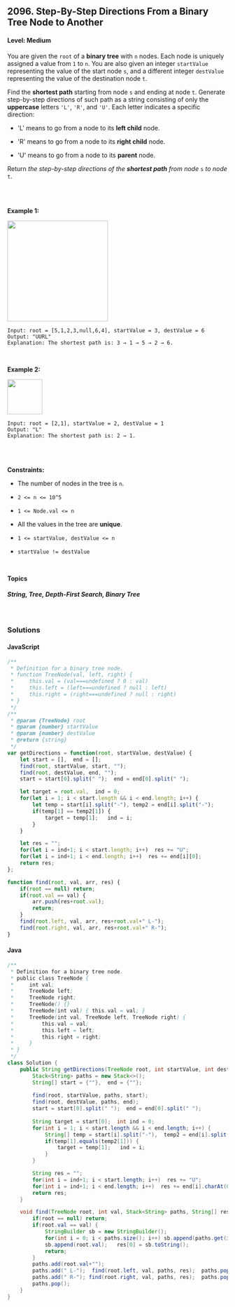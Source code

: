 ## 2096. Step-By-Step Directions From a Binary Tree Node to Another
#### Level: Medium


You are given the `root` of a **binary tree** with `n` nodes. Each node is uniquely assigned a value from `1` to `n`. You are also given an integer `startValue` representing the value of the start node `s`, and a different integer `destValue` representing the value of the destination node `t`.

Find the **shortest path** starting from node `s` and ending at node `t`. Generate step-by-step directions of such path as a string consisting of only the **uppercase** letters `'L'`, `'R'`, and `'U'`. Each letter indicates a specific direction:

- 'L' means to go from a node to its **left child** node.

- 'R' means to go from a node to its **right child** node.

- 'U' means to go from a node to its **parent** node.

Return *the step-by-step directions of the **shortest path** from node* `s` *to node* `t`.

<br><br>


**Example 1:** 

<img src="https://assets.leetcode.com/uploads/2021/11/15/eg1.png" width="230px"/>  <br>  

```
Input: root = [5,1,2,3,null,6,4], startValue = 3, destValue = 6
Output: "UURL"
Explanation: The shortest path is: 3 → 1 → 5 → 2 → 6.
```

<br> 


**Example 2:**

<img src="https://assets.leetcode.com/uploads/2021/11/15/eg2.png" width="80px"/>  <br>  

```
Input: root = [2,1], startValue = 2, destValue = 1
Output: "L"
Explanation: The shortest path is: 2 → 1.
```

<br>


<!-- **Example 3:**

<!-- <img src="https://assets.leetcode.com/uploads/2020/01/15/sample_3_1684.png" width="540px"/>  <br>   

```
Input, Output, Explanation
```

<br>  -->


<br>

**Constraints:**
- The number of nodes in the tree is `n`.

- `2 <= n <= 10^5`

- `1 <= Node.val <= n`

- All the values in the tree are **unique**.

- `1 <= startValue, destValue <= n`

- `startValue != destValue` 


<br>

**Topics** 

##### String, Tree, Depth-First Search, Binary Tree


<br>

### Solutions

#### JavaScript
```javascript
/**
 * Definition for a binary tree node.
 * function TreeNode(val, left, right) {
 *     this.val = (val===undefined ? 0 : val)
 *     this.left = (left===undefined ? null : left)
 *     this.right = (right===undefined ? null : right)
 * }
 */
/**
 * @param {TreeNode} root
 * @param {number} startValue
 * @param {number} destValue
 * @return {string}
 */
var getDirections = function(root, startValue, destValue) {
    let start = [],  end = [];
    find(root, startValue, start, "");
    find(root, destValue, end, "");
    start = start[0].split(" ");  end = end[0].split(" ");

    let target = root.val,  ind = 0;
    for(let i = 1; i < start.length && i < end.length; i++) {
        let temp = start[i].split("-"), temp2 = end[i].split("-");
        if(temp[1] == temp2[1]) {
            target = temp[1];   ind = i;
        }
    }

    let res = "";
    for(let i = ind+1; i < start.length; i++)  res += "U";
    for(let i = ind+1; i < end.length; i++)  res += end[i][0];
    return res;
};

function find(root, val, arr, res) {
    if(root == null) return;
    if(root.val == val) {
        arr.push(res+root.val);
        return;
    }
    find(root.left, val, arr, res+root.val+" L-");
    find(root.right, val, arr, res+root.val+" R-");
}
```

#### Java
```java
/**
 * Definition for a binary tree node.
 * public class TreeNode {
 *     int val;
 *     TreeNode left;
 *     TreeNode right;
 *     TreeNode() {}
 *     TreeNode(int val) { this.val = val; }
 *     TreeNode(int val, TreeNode left, TreeNode right) {
 *         this.val = val;
 *         this.left = left;
 *         this.right = right;
 *     }
 * }
 */
class Solution {
    public String getDirections(TreeNode root, int startValue, int destValue) {
        Stack<String> paths = new Stack<>();
        String[] start = {""},  end = {""};
        
        find(root, startValue, paths, start);
        find(root, destValue, paths, end);
        start = start[0].split(" ");  end = end[0].split(" ");
        
        String target = start[0];  int ind = 0;
        for(int i = 1; i < start.length && i < end.length; i++) {
            String[] temp = start[i].split("-"),  temp2 = end[i].split("-");
            if(temp[1].equals(temp2[1])) {
                target = temp[1];   ind = i;
            }
        }

        String res = "";
        for(int i = ind+1; i < start.length; i++)  res += "U";
        for(int i = ind+1; i < end.length; i++)  res += end[i].charAt(0);
        return res;
    }

    void find(TreeNode root, int val, Stack<String> paths, String[] res) {
        if(root == null) return;
        if(root.val == val) {
            StringBuilder sb = new StringBuilder();
            for(int i = 0; i < paths.size(); i++) sb.append(paths.get(i));
            sb.append(root.val);   res[0] = sb.toString();
            return;
        }
        paths.add(root.val+"");
        paths.add(" L-");  find(root.left, val, paths, res);  paths.pop();
        paths.add(" R-"); find(root.right, val, paths, res);  paths.pop();
        paths.pop();
    }
}
```
